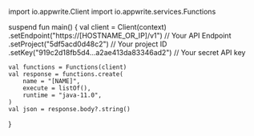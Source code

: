 import io.appwrite.Client
import io.appwrite.services.Functions

suspend fun main() {
    val client = Client(context)
      .setEndpoint("https://[HOSTNAME_OR_IP]/v1") // Your API Endpoint
      .setProject("5df5acd0d48c2") // Your project ID
      .setKey("919c2d18fb5d4...a2ae413da83346ad2") // Your secret API key

    val functions = Functions(client)
    val response = functions.create(
        name = "[NAME]",
        execute = listOf(),
        runtime = "java-11.0",
    )
    val json = response.body?.string()
}